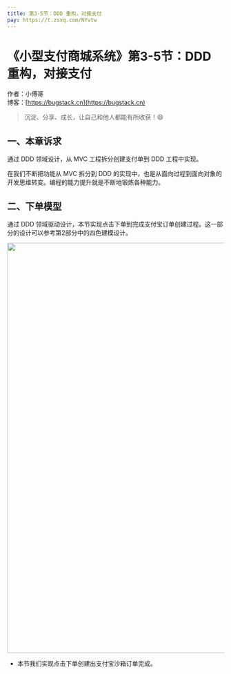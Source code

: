 ```yaml
---
title: 第3-5节：DDD 重构，对接支付
pay: https://t.zsxq.com/NYvtw
---
```


# 《小型支付商城系统》第3-5节：DDD 重构，对接支付

作者：小傅哥
<br/>博客：[https://bugstack.cn](https://bugstack.cn)

> 沉淀、分享、成长，让自己和他人都能有所收获！😄

## 一、本章诉求

通过 DDD 领域设计，从 MVC 工程拆分创建支付单到 DDD 工程中实现。

在我们不断把功能从 MVC 拆分到 DDD 的实现中，也是从面向过程到面向对象的开发思维转变。编程的能力提升就是不断地锻炼各种能力。

## 二、下单模型

通过 DDD 领域驱动设计，本节实现点击下单到完成支付宝订单创建过程。这一部分的设计可以参考第2部分中的四色建模设计。

<div align="center">
    <img src="https://bugstack.cn/images/article/project/s-pay-mall/s-pay-mall-2-2-03.png" width="950px">
</div>

- 本节我们实现点击下单创建出支付宝沙箱订单完成。